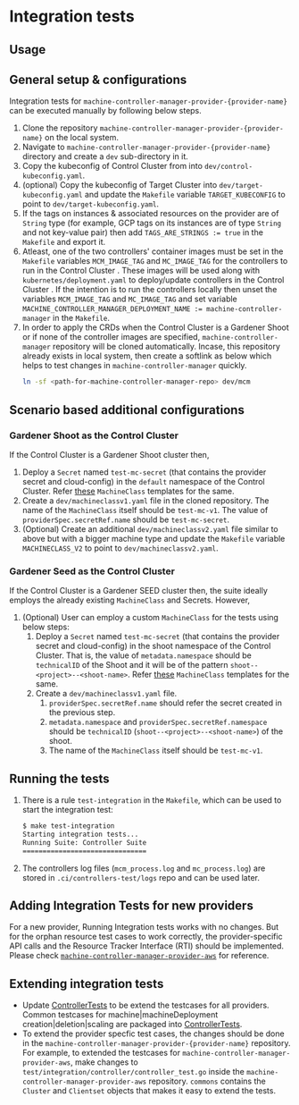 # Integration tests

## Usage

## General setup & configurations

Integration tests for `machine-controller-manager-provider-{provider-name}` can be executed manually by following below steps.

1. Clone the repository `machine-controller-manager-provider-{provider-name}` on the local system.
1. Navigate to `machine-controller-manager-provider-{provider-name}` directory and create a `dev` sub-directory in it.
1. Copy the kubeconfig of Control Cluster  from into `dev/control-kubeconfig.yaml`. 
1. (optional) Copy the kubeconfig of Target Cluster  into `dev/target-kubeconfig.yaml` and update the `Makefile` variable `TARGET_KUBECONFIG` to point to `dev/target-kubeconfig.yaml`.
1. If the tags on instances & associated resources on the provider are of `String` type (for example, GCP tags on its instances are of type `String` and not key-value pair) then add `TAGS_ARE_STRINGS := true` in the `Makefile` and export it.
1. Atleast, one of the two controllers' container images must be set in the `Makefile` variables `MCM_IMAGE_TAG` and `MC_IMAGE_TAG` for the controllers to run in the Control Cluster . These images will be used along with `kubernetes/deployment.yaml` to deploy/update controllers in the Control Cluster . If the intention is to run the controllers locally then unset the variables `MCM_IMAGE_TAG` and `MC_IMAGE_TAG` and set variable `MACHINE_CONTROLLER_MANAGER_DEPLOYMENT_NAME := machine-controller-manager` in the `Makefile`.
7. In order to apply the CRDs when the Control Cluster is a Gardener Shoot or if none of the controller images are specified, `machine-controller-manager` repository will be cloned automatically. Incase, this repository already exists in local system, then create a softlink as below which helps to test changes in `machine-controller-manager` quickly.
    ```bash
    ln -sf <path-for-machine-controller-manager-repo> dev/mcm
    ```
## Scenario based additional configurations
### Gardener Shoot as the Control Cluster 

If the Control Cluster  is a Gardener Shoot cluster then,

1. Deploy a `Secret` named `test-mc-secret` (that contains the provider secret and cloud-config) in the `default` namespace of the Control Cluster. Refer [these](https://github.com/gardener/machine-controller-manager/tree/master/kubernetes/machine_classes) `MachineClass` templates for the same.
1. Create a `dev/machineclassv1.yaml` file in the cloned repository. The name of the `MachineClass` itself should be `test-mc-v1`. The value of `providerSpec.secretRef.name` should be `test-mc-secret`. 
1. (Optional) Create an additional `dev/machineclassv2.yaml` file similar to above but with a bigger machine type and update the `Makefile` variable `MACHINECLASS_V2` to point to `dev/machineclassv2.yaml`.

### Gardener Seed as the Control Cluster 

If the Control Cluster  is a Gardener SEED cluster then, the suite ideally employs the already existing `MachineClass` and Secrets. However,

1. (Optional) User can employ a custom `MachineClass` for the tests using below steps:
    1. Deploy a `Secret` named `test-mc-secret` (that contains the provider secret and cloud-config) in the shoot namespace of the Control Cluster. That is, the value of `metadata.namespace` should be `technicalID` of the Shoot and it will be of the pattern `shoot--<project>--<shoot-name>`. Refer [these](https://github.com/gardener/machine-controller-manager/tree/master/kubernetes/machine_classes) `MachineClass` templates for the same. 
    1. Create a `dev/machineclassv1.yaml` file.
        1. `providerSpec.secretRef.name` should refer the secret created in the previous step.
        1. `metadata.namespace` and `providerSpec.secretRef.namespace` should be `technicalID` (`shoot--<project>--<shoot-name>`) of the shoot.
        1.  The name of the `MachineClass` itself should be `test-mc-v1`.

## Running the tests

1. There is a rule `test-integration` in the `Makefile`, which can be used to start the integration test:
    ```bash
    $ make test-integration 
    Starting integration tests...
    Running Suite: Controller Suite
    ===============================
    ```
1. The controllers log files (`mcm_process.log` and `mc_process.log`) are stored in `.ci/controllers-test/logs` repo and can be used later.
## Adding Integration Tests for new providers

For a new provider, Running Integration tests works with no changes. But for the orphan resource test cases to work correctly, the provider-specific API calls and the Resource Tracker Interface (RTI) should be implemented. Please check [`machine-controller-manager-provider-aws`](https://github.com/gardener/machine-controller-manager-provider-aws/blob/master/test/integration/provider/) for reference.

## Extending integration tests

- Update [ControllerTests](../../pkg/test/integration/common/framework.go#L481) to be extend the testcases for all providers. Common testcases for machine|machineDeployment creation|deletion|scaling are packaged into [ControllerTests](../../pkg/test/integration/common/framework.go#L481).
- To extend the provider specfic test cases, the changes should be done in the `machine-controller-manager-provider-{provider-name}` repository. For example, to extended the testcases for `machine-controller-manager-provider-aws`, make changes to `test/integration/controller/controller_test.go` inside the `machine-controller-manager-provider-aws` repository. `commons` contains the `Cluster` and `Clientset` objects that makes it easy to extend the tests.
